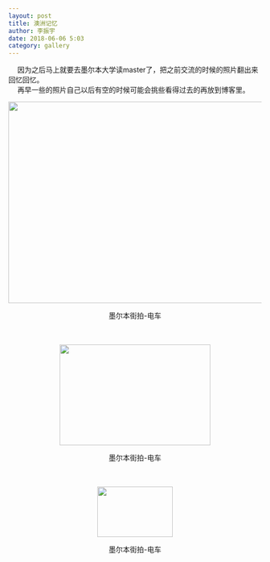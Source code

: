 ```yaml
---
layout: post
title: 澳洲记忆
author: 李振宇
date: 2018-06-06 5:03
category: gallery
---
```

&emsp;    因为之后马上就要去墨尔本大学读master了，把之前交流的时候的照片翻出来回忆回忆。  
&emsp;    再早一些的照片自己以后有空的时候可能会挑些看得过去的再放到博客里。

<div align="center">
	<img src="https://raw.githubusercontent.com/Kevin9436/Kevin9436.github.io/master/assets/images/gallery/2018-6-6-Melbourne_1" width="600" height="400">
	<p>墨尔本街拍-电车</p><br>
	<br>
	<img src="https://raw.githubusercontent.com/Kevin9436/Kevin9436.github.io/master/assets/images/gallery/2018-6-6-Melbourne_1" width="300" height="200">
	<p>墨尔本街拍-电车</p><br>
	<br>
	<img src="https://raw.githubusercontent.com/Kevin9436/Kevin9436.github.io/master/assets/images/gallery/2018-6-6-Melbourne_1" width="150" height="100">
	<p>墨尔本街拍-电车</p><br>
	<br>
</div>